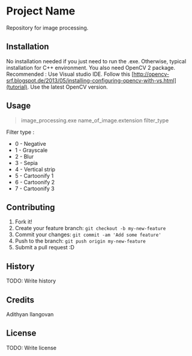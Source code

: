 # Project Name

Repository for image processing.

## Installation

No installation needed if you just need to run the .exe.
Otherwise, typical installation for C++ environment. You also need OpenCV 2 package.
Recommended : Use Visual studio IDE. Follow this [http://opencv-srf.blogspot.de/2013/05/installing-configuring-opencv-with-vs.html](tutorial). Use the latest OpenCV version.

## Usage

> image_processing.exe name_of_image.extension filter_type

Filter type : 
* 0 - Negative
* 1 - Grayscale
* 2 - Blur
* 3 - Sepia
* 4 - Vertical strip
* 5 - Cartoonify 1
* 6 - Cartoonify 2
* 7 - Cartoonify 3


## Contributing

1. Fork it!
2. Create your feature branch: `git checkout -b my-new-feature`
3. Commit your changes: `git commit -am 'Add some feature'`
4. Push to the branch: `git push origin my-new-feature`
5. Submit a pull request :D

## History

TODO: Write history

## Credits

Adithyan Ilangovan

## License

TODO: Write license
